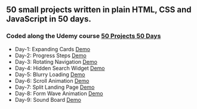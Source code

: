 ## 50 small projects written in plain HTML, CSS and JavaScript in 50 days.

### Coded along the Udemy course [50 Projects 50 Days](https://www.udemy.com/course/50-projects-50-days/)

- Day-1: Expanding Cards [Demo](https://milikkan.github.io/50-webprojects-in-50-days/day1/index.html)
- Day-2: Progress Steps [Demo](https://milikkan.github.io/50-webprojects-in-50-days/day2/index.html)
- Day-3: Rotating Navigation [Demo](https://milikkan.github.io/50-webprojects-in-50-days/day3/index.html)
- Day-4: Hidden Search Widget [Demo](https://milikkan.github.io/50-webprojects-in-50-days/day4/index.html)
- Day-5: Blurry Loading [Demo](https://milikkan.github.io/50-webprojects-in-50-days/day5/index.html)
- Day-6: Scroll Animation [Demo](https://milikkan.github.io/50-webprojects-in-50-days/day6/index.html)
- Day-7: Split Landing Page [Demo](https://milikkan.github.io/50-webprojects-in-50-days/day7/index.html)
- Day-8: Form Wave Animation [Demo](https://milikkan.github.io/50-webprojects-in-50-days/day8/index.html)
- Day-9: Sound Board [Demo](https://milikkan.github.io/50-webprojects-in-50-days/day9/index.html)

